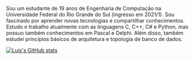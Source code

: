 Sou um estudante de 19 anos de Engenharia de Computação na Universidade Federal 
do Rio Grande do Sul (ingresso em 2021/1). Sou fascinado por aprender novas 
tecnologias e compartilhar  conhecimentos. Estudo e trabalho atualmente com as 
linguagens C, C++, C# e Python, mas possuo também conhecimentos em Pascal e Delphi.
Além disso, também estudei princípios básicos de arquitetura e topologia de banco de
dados.

[![Luis's GitHub stats](https://github-readme-stats.vercel.app/api?username=luiseduardomendes)](https://github.com/luiseduardomendes/github-readme-stats)



